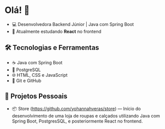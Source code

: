 # Olá! 👋

<!--
**yohannahveras/yohannahveras** is a ✨ _special_ ✨ repository because its `README.md` (this file) appears on your GitHub profile.

Here are some ideas to get you started:

- 🔭 I’m currently working on ...
- 🌱 I’m currently learning ...
- 👯 I’m looking to collaborate on ...
- 🤔 I’m looking for help with ...
- 💬 Ask me about ...
- 📫 How to reach me: ...
- 😄 Pronouns: ...
- ⚡ Fun fact: ...
-->

- 💻 Desenvolvedora Backend Júnior | Java com Spring Boot
- 🚀 Atualmente estudando **React** no frontend

## 🛠️ Tecnologias e Ferramentas

- ☕ Java com Spring Boot
- 🐘 PostgreSQL 
- 🌐 HTML, CSS e JavaScript
- 📘 Git e GitHub

## 🔭 Projetos Pessoais

- 📦 Store (https://github.com/yohannahveras/store) — Início do desenvolvimento de uma loja de roupas e calçados utilizando Java com Spring Boot, PostgresSQL, e posteriormente React no frontend.


